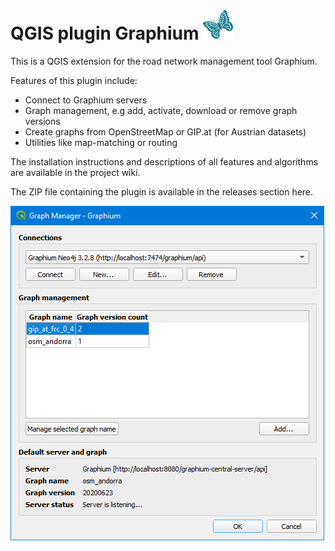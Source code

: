 # QGIS plugin Graphium ![Icon](icons/icon.svg "Icon")

This is a QGIS extension for the road network management tool Graphium.

Features of this plugin include:

- Connect to Graphium servers
- Graph management, e.g add, activate, download or remove graph versions
- Create graphs from OpenStreetMap or GIP.at (for Austrian datasets)
- Utilities like map-matching or routing

The installation instructions and descriptions of all features and algorithms are available in the project wiki.

The ZIP file containing the plugin is available in the releases section here.   

![Graph Manager](screenshots/graph_manager_1.png "Graph Manager")
